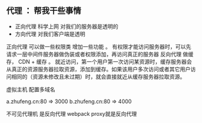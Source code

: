 ## 代理 ： 帮我干些事情
- 正向代理 科学上网 对我们的服务器是透明的
- 方向代理 对我们客户端是透明

正向代理 可以做一些权限类 增加一些功能 。 有权限才能访问服务器时，可以先请求一层中间件服务器做伪装或者权限添加，再访问真正的服务器
反向代理 做缓存， CDN + 缓存 。 就近访问，第一个用户第一次访问某资源时，缓存服务器会从真正的资源服务器拉取资源，添加到缓存。如果该用户多次访问或者其它用户访问相同的（资源未修改且未过期）时，就会直接就近从缓存服务器拉取资源。

虚拟主机 配置多域名

a.zhufeng.cn:80 => 3000
b.zhufeng.cn:80 => 4000

不可见代理机  是反向代理 webpack  proxy就是反向代理 